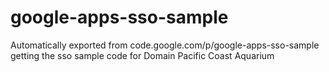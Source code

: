 # google-apps-sso-sample
Automatically exported from code.google.com/p/google-apps-sso-sample
getting the sso sample code for Domain Pacific Coast Aquarium

